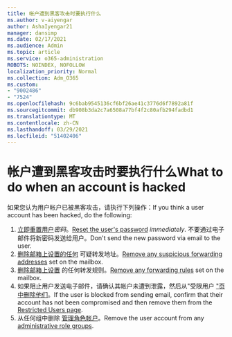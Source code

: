 ```yaml
---
title: 帐户遭到黑客攻击时要执行什么
ms.author: v-aiyengar
author: AshaIyengar21
manager: dansimp
ms.date: 02/17/2021
ms.audience: Admin
ms.topic: article
ms.service: o365-administration
ROBOTS: NOINDEX, NOFOLLOW
localization_priority: Normal
ms.collection: Adm_O365
ms.custom:
- "9002486"
- "7524"
ms.openlocfilehash: 9c6bab9545136cf6bf26ae41c3776d6f7892a81f
ms.sourcegitcommit: db908b3da2c7a6508a77bf4f2c80afb294fadbd1
ms.translationtype: MT
ms.contentlocale: zh-CN
ms.lasthandoff: 03/29/2021
ms.locfileid: "51402406"
---
```

# <a name="what-to-do-when-an-account-is-hacked"></a><span data-ttu-id="a4129-102">帐户遭到黑客攻击时要执行什么</span><span class="sxs-lookup"><span data-stu-id="a4129-102">What to do when an account is hacked</span></span>

<span data-ttu-id="a4129-103">如果您认为用户帐户已被黑客攻击，请执行下列操作：</span><span class="sxs-lookup"><span data-stu-id="a4129-103">If you think a user account has been hacked, do the following:</span></span>

1. <span data-ttu-id="a4129-104">[立即重置用户](https://go.microsoft.com/fwlink/?linkid=2103704)*密码*。</span><span class="sxs-lookup"><span data-stu-id="a4129-104">[Reset the user's password](https://go.microsoft.com/fwlink/?linkid=2103704) *immediately*.</span></span> <span data-ttu-id="a4129-105">不要通过电子邮件将新密码发送给用户。</span><span class="sxs-lookup"><span data-stu-id="a4129-105">Don't send the new password via email to the user.</span></span>
1. <span data-ttu-id="a4129-106">[删除邮箱上设置的任何](https://go.microsoft.com/fwlink/?linkid=2103705) 可疑转发地址。</span><span class="sxs-lookup"><span data-stu-id="a4129-106">[Remove any suspicious forwarding addresses](https://go.microsoft.com/fwlink/?linkid=2103705) set on the mailbox.</span></span>
1. <span data-ttu-id="a4129-107">[删除邮箱上设置](https://go.microsoft.com/fwlink/?linkid=2103706) 的任何转发规则。</span><span class="sxs-lookup"><span data-stu-id="a4129-107">[Remove any forwarding rules](https://go.microsoft.com/fwlink/?linkid=2103706) set on the mailbox.</span></span>
1. <span data-ttu-id="a4129-108">如果阻止用户发送电子邮件，请确认其帐户未遭到泄露，然后从"受限用户 ["页中删除他们](https://go.microsoft.com/fwlink/?linkid=2103706)。</span><span class="sxs-lookup"><span data-stu-id="a4129-108">If the user is blocked from sending email, confirm that their account has not been compromised and then remove them from the [Restricted Users page](https://go.microsoft.com/fwlink/?linkid=2103706).</span></span>
1. <span data-ttu-id="a4129-109">从任何组中删除 [管理角色帐户](https://go.microsoft.com/fwlink/?linkid=2092294)。</span><span class="sxs-lookup"><span data-stu-id="a4129-109">Remove the user account from any [administrative role groups](https://go.microsoft.com/fwlink/?linkid=2092294).</span></span>
